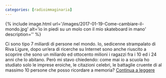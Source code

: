 ```yaml
---
categories: [radioimmaginaria]
---
```

{% include image.html url='/images/2017-01-19-Come-cambiare-il-mondo.jpg' alt='io in piedi su un molo con il mio skateboard in mano' description='' %}

Ci sono tipo 7 miliardi di persone nel mondo. Io, sedicenne strampalato di Riva Ligure, dopo un’era di ricerche su Internet sono anche riuscito a scoprire che sono un miliardo ed ottocento milioni i ragazzi fra i 10 ed i 24 anni che lo abitano. Però mi stavo chiedendo: come mai io a scuola ho studiato solo le imprese eroiche, le citazioni celebri, le battaglie cruente di al massimo 10 persone che posso ricordare a memoria? [Continua a leggere](http://www.radioimmaginaria.it/2017/01/19/come-cambiare-il-mondo/)
